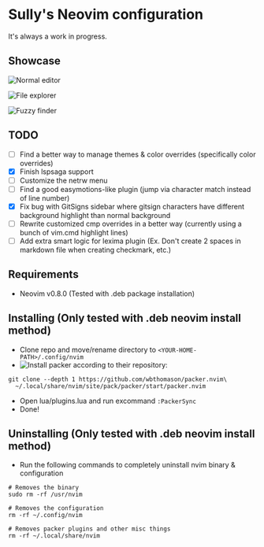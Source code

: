 # Sully's Neovim configuration

It's always a work in progress.

## Showcase
![Normal editor](https://cdn.discordapp.com/attachments/830634208803160125/1073807313254744127/image.png)

![File explorer](https://cdn.discordapp.com/attachments/830634208803160125/1073807615043317861/image.png)

![Fuzzy finder](https://cdn.discordapp.com/attachments/830634208803160125/1073807716147015802/image.png)

## TODO
- [ ] Find a better way to manage themes & color overrides (specifically color overrides)
- [X] Finish lspsaga support
- [ ] Customize the netrw menu
- [ ] Find a good easymotions-like plugin (jump via character match instead of line number)
- [X] Fix bug with GitSigns sidebar where gitsign characters have different background highlight than normal background
- [ ] Rewrite customized cmp overrides in a better way (currently using a bunch of vim.cmd highlight lines)
- [ ] Add extra smart logic for lexima plugin (Ex. Don't create 2 spaces in markdown file when creating checkmark, etc.)

## Requirements
- Neovim v0.8.0 (Tested with .deb package installation)

## Installing (Only tested with .deb neovim install method)
- Clone repo and move/rename directory to `<YOUR-HOME-PATH>/.config/nvim`
- ![Install packer according to their repository](https://github.com/wbthomason/packer.nvim):
```
git clone --depth 1 https://github.com/wbthomason/packer.nvim\
  ~/.local/share/nvim/site/pack/packer/start/packer.nvim
```
- Open lua/plugins.lua and run excommand `:PackerSync`
- Done!

## Uninstalling (Only tested with .deb neovim install method)
- Run the following commands to completely uninstall nvim binary & configuration
```
# Removes the binary
sudo rm -rf /usr/nvim

# Removes the configuration
rm -rf ~/.config/nvim

# Removes packer plugins and other misc things
rm -rf ~/.local/share/nvim
```
